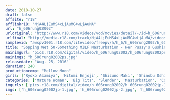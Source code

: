 ```yaml
---
date: 2018-10-27
draft: false
affsite: "r18"
afflinkr18: "NjA4LjEuMS4xLjAuMC4wLjAuMA"
url: "h_606rung02002"
urloriginal: "http://www.r18.com/videos/vod/movies/detail/-/id=h_606rung02002"
urlfinal: "http://media.r18.com/track/NjA4LjEuMS4xLjAuMC4wLjAuMA/videos/vod/movies/detail/-/id=h_606rung02002"
samplevid: "awspv3001.r18.com/litevideo/freepv/h/h_6/h_606rung2002/h_606rung2002_dmb_w.mp4"
title: "Sopping Wet 50-Something MILF Masturbation - Her Pussy's Gushing! 23 Mature Girls, 4 Hours"
mainimgurl: "pics.r18.com/digital/video/h_606rung02002/h_606rung02002ps.jpg"
mainimgs: "h_606rung02002ps.jpg"
releasedate: "Aug. 25, 2016"
duration: 240
productioncomp: "Mellow Moon"
girls: ['Ryoko Asamiya', 'Hitomi Enjoji', 'Shizuno Maki', 'Shinobu Oshima', 'Azusa Mayumi', 'Kaori Wakamatsu', 'Iku Kondo\n(Ikumi Kondo)', 'Sayo Makino', 'Yoshie Mizuno', 'Shinobu Oishi']
categories: ['Mature Woman', 'Big Tits', 'Slender', 'Masturbation', 'Compilation', 'Over 4 Hours', 'Hi-Def']
imgurls: ['pics.r18.com/digital/video/h_606rung02002/h_606rung02002jp-1.jpg', 'pics.r18.com/digital/video/h_606rung02002/h_606rung02002jp-2.jpg', 'pics.r18.com/digital/video/h_606rung02002/h_606rung02002jp-3.jpg', 'pics.r18.com/digital/video/h_606rung02002/h_606rung02002jp-4.jpg', 'pics.r18.com/digital/video/h_606rung02002/h_606rung02002jp-5.jpg', 'pics.r18.com/digital/video/h_606rung02002/h_606rung02002jp-6.jpg', 'pics.r18.com/digital/video/h_606rung02002/h_606rung02002jp-7.jpg', 'pics.r18.com/digital/video/h_606rung02002/h_606rung02002jp-8.jpg', 'pics.r18.com/digital/video/h_606rung02002/h_606rung02002jp-9.jpg', 'pics.r18.com/digital/video/h_606rung02002/h_606rung02002jp-10.jpg', 'pics.r18.com/digital/video/h_606rung02002/h_606rung02002jp-11.jpg', 'pics.r18.com/digital/video/h_606rung02002/h_606rung02002jp-12.jpg', 'pics.r18.com/digital/video/h_606rung02002/h_606rung02002jp-13.jpg', 'pics.r18.com/digital/video/h_606rung02002/h_606rung02002jp-14.jpg', 'pics.r18.com/digital/video/h_606rung02002/h_606rung02002jp-15.jpg', 'pics.r18.com/digital/video/h_606rung02002/h_606rung02002jp-16.jpg', 'pics.r18.com/digital/video/h_606rung02002/h_606rung02002jp-17.jpg', 'pics.r18.com/digital/video/h_606rung02002/h_606rung02002jp-18.jpg', 'pics.r18.com/digital/video/h_606rung02002/h_606rung02002jp-19.jpg', 'pics.r18.com/digital/video/h_606rung02002/h_606rung02002jp-20.jpg']
imgs: ['h_606rung02002jp-1.jpg', 'h_606rung02002jp-2.jpg', 'h_606rung02002jp-3.jpg', 'h_606rung02002jp-4.jpg', 'h_606rung02002jp-5.jpg', 'h_606rung02002jp-6.jpg', 'h_606rung02002jp-7.jpg', 'h_606rung02002jp-8.jpg', 'h_606rung02002jp-9.jpg', 'h_606rung02002jp-10.jpg', 'h_606rung02002jp-11.jpg', 'h_606rung02002jp-12.jpg', 'h_606rung02002jp-13.jpg', 'h_606rung02002jp-14.jpg', 'h_606rung02002jp-15.jpg', 'h_606rung02002jp-16.jpg', 'h_606rung02002jp-17.jpg', 'h_606rung02002jp-18.jpg', 'h_606rung02002jp-19.jpg', 'h_606rung02002jp-20.jpg']
---
```

